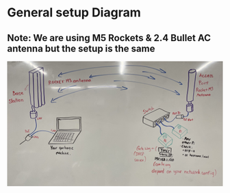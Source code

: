 # General setup Diagram
## Note: We are using M5 Rockets & 2.4 Bullet AC antenna but the setup is the same
![](../img/basic_diagram.jpg)
<br/><br/>